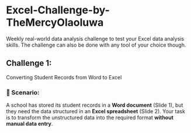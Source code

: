 # Excel-Challenge-by-TheMercyOlaoluwa
Weekly real-world data analysis challenge to test your Excel data analysis skills. The challenge can also be done with any tool of your choice though. 
## Challenge 1: 
Converting Student Records from Word to Excel
### 📝 Scenario: 
A school has stored its student records in a **Word document** (Slide 1), but they need the data structured in an **Excel spreadsheet** (Slide 2). Your task is to transform the unstructured data into the required format **without manual data entry**.  
